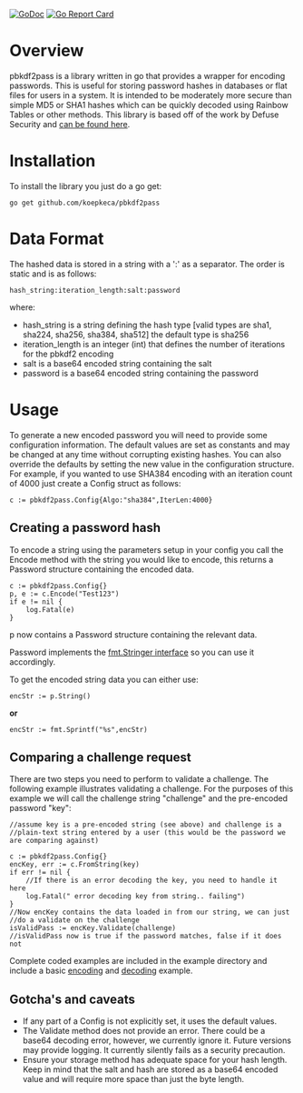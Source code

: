 [![GoDoc](https://godoc.org/github.com/koepkeca/pbkdf2pass?status.svg)](https://godoc.org/github.com/koepkeca/pbkdf2pass)
[![Go Report Card](https://goreportcard.com/badge/github.com/koepkeca/pbkdf2pass)](https://goreportcard.com/report/github.com/koepkeca/pbkdf2pass)

# Overview

pbkdf2pass is a library written in go that provides a wrapper for encoding passwords. This is useful for storing password hashes in databases or flat files for users in a system. It is intended to be moderately more secure than simple MD5 or SHA1 hashes which can be quickly decoded using Rainbow Tables or other methods. This library is based off of the work by Defuse Security and [can be found here](https://crackstation.net/hashing-security.htm).

# Installation

To install the library you just do a go get:

```
go get github.com/koepkeca/pbkdf2pass
```

# Data Format

The hashed data is stored in a string with a ':' as a separator. The order is static and is as follows:

```
hash_string:iteration_length:salt:password
```

where:
* hash_string is a string defining the hash type [valid types are sha1, sha224, sha256, sha384, sha512] the default type is sha256
* iteration_length is an integer (int) that defines the number of iterations for the pbkdf2 encoding
* salt is a base64 encoded string containing the salt
* password is a base64 encoded string containing the password

# Usage

To generate a new encoded password you will need to provide some configuration information. The default values are set as constants and may be changed at any time without corrupting existing hashes. You can also override the defaults by setting the new value in the configuration structure. For example, if you wanted to use SHA384 encoding with an iteration count of 4000 just create a Config struct as follows:

```
c := pbkdf2pass.Config{Algo:"sha384",IterLen:4000}
```
## Creating a password hash

To encode a string using the parameters setup in your config you call the Encode method with the string you would like to encode, this returns a Password structure containing the encoded data.

```
c := pbkdf2pass.Config{}
p, e := c.Encode("Test123")
if e != nil {
	log.Fatal(e)
}
```

p now contains a Password structure containing the relevant data.

Password implements the [fmt.Stringer interface](https://golang.org/pkg/fmt/#Stringer) so you can use it accordingly.

To get the encoded string data you can either use:

```
encStr := p.String()
```

**or**

```
encStr := fmt.Sprintf("%s",encStr)
```

## Comparing a challenge request

There are two steps you need to perform to validate a challenge. The following example illustrates validating a challenge. For the purposes of this example we will call the challenge string "challenge" and the pre-encoded password "key":

```
//assume key is a pre-encoded string (see above) and challenge is a 
//plain-text string entered by a user (this would be the password we are comparing against)

c := pbkdf2pass.Config{}
encKey, err := c.FromString(key)
if err != nil {
    //If there is an error decoding the key, you need to handle it here
    log.Fatal(" error decoding key from string.. failing")
}
//Now encKey contains the data loaded in from our string, we can just
//do a validate on the challenge
isValidPass := encKey.Validate(challenge)
//isValidPass now is true if the password matches, false if it does not
```
Complete coded examples are included in the example directory and include a basic [encoding](https://github.com/koepkeca/pbkdf2pass/blob/master/example/encode.go) and [decoding](https://github.com/koepkeca/pbkdf2pass/blob/master/example/decode.go) example.



## Gotcha's and caveats

* If any part of a Config is not explicitly set, it uses the default values.
* The Validate method does not provide an error. There could be a base64 decoding error, however, we currently ignore it. Future versions may provide logging. It currently silently fails as a security precaution.
* Ensure your storage method has adequate space for your hash length. Keep in mind that the salt and hash are stored as a base64 encoded value and will require more space than just the byte length.

